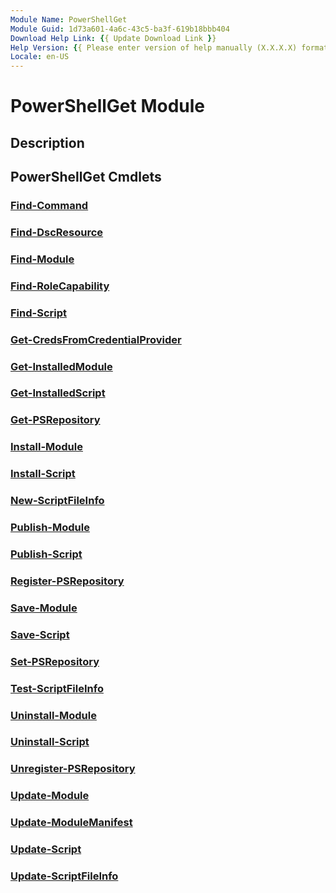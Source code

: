 ```yaml
---
Module Name: PowerShellGet
Module Guid: 1d73a601-4a6c-43c5-ba3f-619b18bbb404
Download Help Link: {{ Update Download Link }}
Help Version: {{ Please enter version of help manually (X.X.X.X) format }}
Locale: en-US
---
```


# PowerShellGet Module
## Description


## PowerShellGet Cmdlets
### [Find-Command](Find-Command.md)


### [Find-DscResource](Find-DscResource.md)


### [Find-Module](Find-Module.md)


### [Find-RoleCapability](Find-RoleCapability.md)


### [Find-Script](Find-Script.md)


### [Get-CredsFromCredentialProvider](Get-CredsFromCredentialProvider.md)


### [Get-InstalledModule](Get-InstalledModule.md)


### [Get-InstalledScript](Get-InstalledScript.md)


### [Get-PSRepository](Get-PSRepository.md)


### [Install-Module](Install-Module.md)


### [Install-Script](Install-Script.md)


### [New-ScriptFileInfo](New-ScriptFileInfo.md)


### [Publish-Module](Publish-Module.md)


### [Publish-Script](Publish-Script.md)


### [Register-PSRepository](Register-PSRepository.md)


### [Save-Module](Save-Module.md)


### [Save-Script](Save-Script.md)


### [Set-PSRepository](Set-PSRepository.md)


### [Test-ScriptFileInfo](Test-ScriptFileInfo.md)


### [Uninstall-Module](Uninstall-Module.md)


### [Uninstall-Script](Uninstall-Script.md)


### [Unregister-PSRepository](Unregister-PSRepository.md)


### [Update-Module](Update-Module.md)


### [Update-ModuleManifest](Update-ModuleManifest.md)


### [Update-Script](Update-Script.md)


### [Update-ScriptFileInfo](Update-ScriptFileInfo.md)



